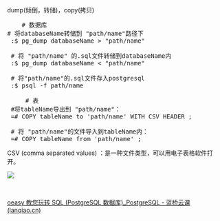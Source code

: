 >

dump(倾倒，转储)，copy(拷贝)
<pre class="code">    # 数据库 
# 将databaseName转储到 "path/name"路径下
 :$ pg_dump databaseName &gt; "path/name"

 # 将 "path/name" 的.sql文件转储到databaseName内
 :$ pg_dump databaseName &lt; "path/name"

 # 将"path/name"的.sql文件存入postgresql
 :$ psql -f path/name

     # 表
 #将tableName导出到 "path/name"：
 =# COPY tableName to 'path/name' WITH CSV HEADER ;

 # 将 "path/name"的文件导入到tableName内：
 =# COPY tableName from 'path/name' ;</pre>
CSV (comma separated values) ：是一种文件类型，可以用电子表格软件打开。

<img class="alignnone wp-image-353 size-full" src="https://789ak.com/wp-content/uploads/2023/02/Pasted-6.png" />

&nbsp;

<a href="https://www.lanqiao.cn/courses/2782">oeasy 教您玩转 SQL (PostgreSQL 数据库)_PostgreSQL - 蓝桥云课 (lanqiao.cn)</a>

&nbsp;